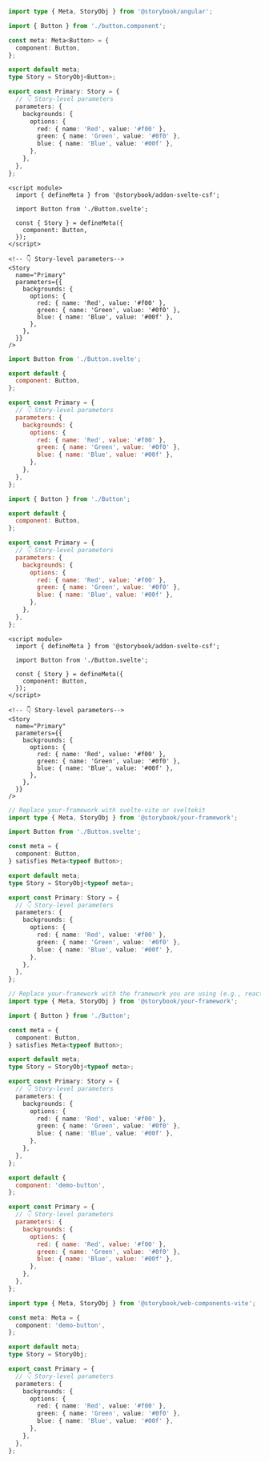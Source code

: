 ```ts filename="Button.stories.ts" renderer="angular" language="ts"
import type { Meta, StoryObj } from '@storybook/angular';

import { Button } from './button.component';

const meta: Meta<Button> = {
  component: Button,
};

export default meta;
type Story = StoryObj<Button>;

export const Primary: Story = {
  // 👇 Story-level parameters
  parameters: {
    backgrounds: {
      options: {
        red: { name: 'Red', value: '#f00' },
        green: { name: 'Green', value: '#0f0' },
        blue: { name: 'Blue', value: '#00f' },
      },
    },
  },
};
```

```svelte filename="Button.stories.svelte" renderer="svelte" language="js" tabTitle="Svelte CSF"
<script module>
  import { defineMeta } from '@storybook/addon-svelte-csf';

  import Button from './Button.svelte';

  const { Story } = defineMeta({
    component: Button,
  });
</script>

<!-- 👇 Story-level parameters-->
<Story
  name="Primary"
  parameters={{
    backgrounds: {
      options: {
        red: { name: 'Red', value: '#f00' },
        green: { name: 'Green', value: '#0f0' },
        blue: { name: 'Blue', value: '#00f' },
      },
    },
  }}
/>
```

```js filename="Button.stories.js" renderer="svelte" language="js" tabTitle="CSF"
import Button from './Button.svelte';

export default {
  component: Button,
};

export const Primary = {
  // 👇 Story-level parameters
  parameters: {
    backgrounds: {
      options: {
        red: { name: 'Red', value: '#f00' },
        green: { name: 'Green', value: '#0f0' },
        blue: { name: 'Blue', value: '#00f' },
      },
    },
  },
};
```

```js filename="Button.stories.js|jsx" renderer="common" language="js"
import { Button } from './Button';

export default {
  component: Button,
};

export const Primary = {
  // 👇 Story-level parameters
  parameters: {
    backgrounds: {
      options: {
        red: { name: 'Red', value: '#f00' },
        green: { name: 'Green', value: '#0f0' },
        blue: { name: 'Blue', value: '#00f' },
      },
    },
  },
};
```

```svelte filename="Button.stories.svelte" renderer="svelte" language="ts" tabTitle="Svelte CSF"
<script module>
  import { defineMeta } from '@storybook/addon-svelte-csf';

  import Button from './Button.svelte';

  const { Story } = defineMeta({
    component: Button,
  });
</script>

<!-- 👇 Story-level parameters-->
<Story
  name="Primary"
  parameters={{
    backgrounds: {
      options: {
        red: { name: 'Red', value: '#f00' },
        green: { name: 'Green', value: '#0f0' },
        blue: { name: 'Blue', value: '#00f' },
      },
    },
  }}
/>
```

```ts filename="Button.stories.ts" renderer="svelte" language="ts" tabTitle="CSF"
// Replace your-framework with svelte-vite or sveltekit
import type { Meta, StoryObj } from '@storybook/your-framework';

import Button from './Button.svelte';

const meta = {
  component: Button,
} satisfies Meta<typeof Button>;

export default meta;
type Story = StoryObj<typeof meta>;

export const Primary: Story = {
  // 👇 Story-level parameters
  parameters: {
    backgrounds: {
      options: {
        red: { name: 'Red', value: '#f00' },
        green: { name: 'Green', value: '#0f0' },
        blue: { name: 'Blue', value: '#00f' },
      },
    },
  },
};
```

```ts filename="Button.stories.ts|tsx" renderer="common" language="ts"
// Replace your-framework with the framework you are using (e.g., react-vite, vue3-vite, angular, etc.)
import type { Meta, StoryObj } from '@storybook/your-framework';

import { Button } from './Button';

const meta = {
  component: Button,
} satisfies Meta<typeof Button>;

export default meta;
type Story = StoryObj<typeof meta>;

export const Primary: Story = {
  // 👇 Story-level parameters
  parameters: {
    backgrounds: {
      options: {
        red: { name: 'Red', value: '#f00' },
        green: { name: 'Green', value: '#0f0' },
        blue: { name: 'Blue', value: '#00f' },
      },
    },
  },
};
```

```js filename="Button.stories.js" renderer="web-components" language="js"
export default {
  component: 'demo-button',
};

export const Primary = {
  // 👇 Story-level parameters
  parameters: {
    backgrounds: {
      options: {
        red: { name: 'Red', value: '#f00' },
        green: { name: 'Green', value: '#0f0' },
        blue: { name: 'Blue', value: '#00f' },
      },
    },
  },
};
```

```ts filename="Button.stories.ts" renderer="web-components" language="ts"
import type { Meta, StoryObj } from '@storybook/web-components-vite';

const meta: Meta = {
  component: 'demo-button',
};

export default meta;
type Story = StoryObj;

export const Primary = {
  // 👇 Story-level parameters
  parameters: {
    backgrounds: {
      options: {
        red: { name: 'Red', value: '#f00' },
        green: { name: 'Green', value: '#0f0' },
        blue: { name: 'Blue', value: '#00f' },
      },
    },
  },
};
```
